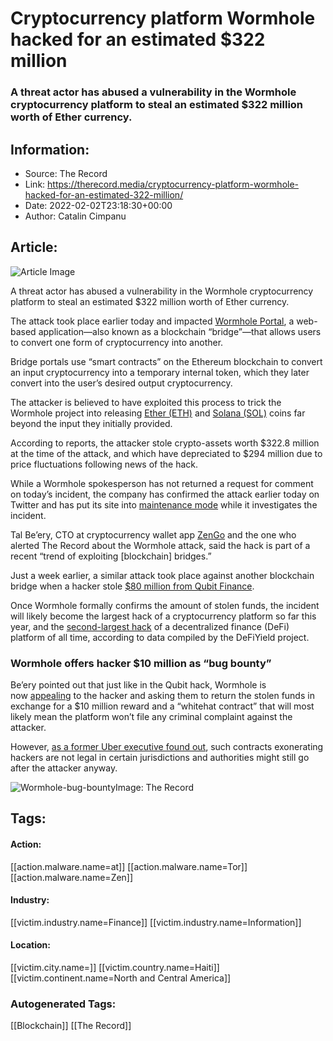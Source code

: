 # Cryptocurrency platform Wormhole hacked for an estimated $322 million
### A threat actor has abused a vulnerability in the Wormhole cryptocurrency platform to steal an estimated $322 million worth of Ether currency.

## Information:
+ Source: The Record
+ Link: https://therecord.media/cryptocurrency-platform-wormhole-hacked-for-an-estimated-322-million/
+ Date: 2022-02-02T23:18:30+00:00
+ Author: Catalin Cimpanu


## Article:
![Article Image](https://therecord.media/wp-content/uploads/2022/02/Wormhole.png)

A threat actor has abused a vulnerability in the Wormhole cryptocurrency platform to steal an estimated $322 million worth of Ether currency.


The attack took place earlier today and impacted [Wormhole Portal](https://portalbridge.com/#/), a web-based application—also known as a blockchain “bridge”—that allows users to convert one form of cryptocurrency into another.


Bridge portals use “smart contracts” on the Ethereum blockchain to convert an input cryptocurrency into a temporary internal token, which they later convert into the user’s desired output cryptocurrency.


The attacker is believed to have exploited this process to trick the Wormhole project into releasing [Ether (ETH)](https://etherscan.io/address/0x629e7da20197a5429d30da36e77d06cdf796b71a) and [Solana (SOL)](https://solscan.io/account/CxegPrfn2ge5dNiQberUrQJkHCcimeR4VXkeawcFBBka) coins far beyond the input they initially provided.


According to reports, the attacker stole crypto-assets worth $322.8 million at the time of the attack, and which have depreciated to $294 million due to price fluctuations following news of the hack.


While a Wormhole spokesperson has not returned a request for comment on today’s incident, the company has confirmed the attack earlier today on Twitter and has put its site into [maintenance mode](https://web.archive.org/web/20220202224805/https://portalbridge.com/) while it investigates the incident.





Tal Be’ery, CTO at cryptocurrency wallet app [ZenGo](https://zengo.com/) and the one who alerted The Record about the Wormhole attack, said the hack is part of a recent “trend of exploiting [blockchain] bridges.”


Just a week earlier, a similar attack took place against another blockchain bridge when a hacker stole [$80 million from Qubit Finance](https://therecord.media/qubit-finance-platform-hacked-for-80-million-worth-of-cryptocurrency/).


Once Wormhole formally confirms the amount of stolen funds, the incident will likely become the largest hack of a cryptocurrency platform so far this year, and the [second-largest hack](https://defiyield.app/rekt-database) of a decentralized finance (DeFi) platform of all time, according to data compiled by the DeFiYield project.


### Wormhole offers hacker $10 million as “bug bounty”


Be’ery pointed out that just like in the Qubit hack, Wormhole is now [appealing](https://www.notifi.xyz/messages/1497) to the hacker and asking them to return the stolen funds in exchange for a $10 million reward and a “whitehat contract” that will most likely mean the platform won’t file any criminal complaint against the attacker.


However, [as a former Uber executive found out](https://www.zdnet.com/article/former-uber-cso-charged-for-2016-hack-cover-up/), such contracts exonerating hackers are not legal in certain jurisdictions and authorities might still go after the attacker anyway.


![Wormhole-bug-bounty](https://therecord.media/wp-content/uploads/2022/02/Wormhole-bug-bounty-1024x453.png)Image: The Record



## Tags:

#### Action:
[[action.malware.name=at]] [[action.malware.name=Tor]] [[action.malware.name=Zen]]

#### Industry:
[[victim.industry.name=Finance]] [[victim.industry.name=Information]]

#### Location:
[[victim.city.name=]] [[victim.country.name=Haiti]] [[victim.continent.name=North and Central America]]

### Autogenerated Tags:
[[Blockchain]] [[The Record]]

